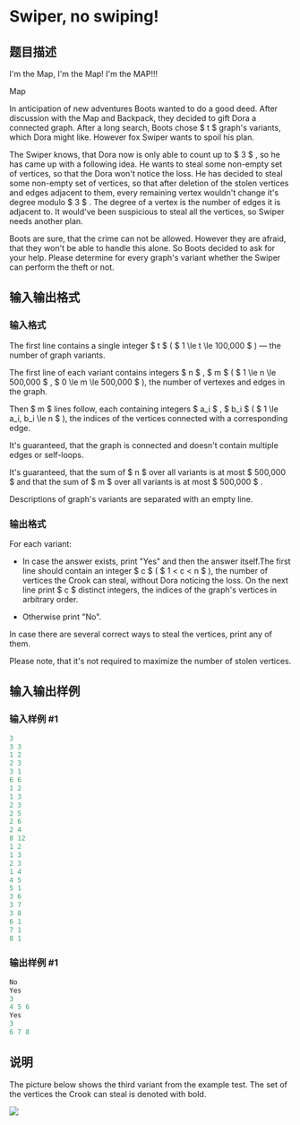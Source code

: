 # Swiper, no swiping!

## 题目描述

I'm the Map, I'm the Map! I'm the MAP!!!

Map

In anticipation of new adventures Boots wanted to do a good deed. After discussion with the Map and Backpack, they decided to gift Dora a connected graph. After a long search, Boots chose $ t $ graph's variants, which Dora might like. However fox Swiper wants to spoil his plan.

The Swiper knows, that Dora now is only able to count up to $ 3 $ , so he has came up with a following idea. He wants to steal some non-empty set of vertices, so that the Dora won't notice the loss. He has decided to steal some non-empty set of vertices, so that after deletion of the stolen vertices and edges adjacent to them, every remaining vertex wouldn't change it's degree modulo $ 3 $ . The degree of a vertex is the number of edges it is adjacent to. It would've been suspicious to steal all the vertices, so Swiper needs another plan.

Boots are sure, that the crime can not be allowed. However they are afraid, that they won't be able to handle this alone. So Boots decided to ask for your help. Please determine for every graph's variant whether the Swiper can perform the theft or not.

## 输入输出格式

### 输入格式

The first line contains a single integer $ t $ ( $ 1 \le t \le 100\,000 $ ) — the number of graph variants.

The first line of each variant contains integers $ n $ , $ m $ ( $ 1 \le n \le 500\,000 $ , $ 0 \le m \le 500\,000 $ ), the number of vertexes and edges in the graph.

Then $ m $ lines follow, each containing integers $ a_i $ , $ b_i $ ( $ 1 \le a_i, b_i \le n $ ), the indices of the vertices connected with a corresponding edge.

It's guaranteed, that the graph is connected and doesn't contain multiple edges or self-loops.

It's guaranteed, that the sum of $ n $ over all variants is at most $ 500\,000 $ and that the sum of $ m $ over all variants is at most $ 500\,000 $ .

Descriptions of graph's variants are separated with an empty line.

### 输出格式

For each variant:

- In case the answer exists, print "Yes" and then the answer itself.The first line should contain an integer $ c $ ( $ 1 < c < n $ ), the number of vertices the Crook can steal, without Dora noticing the loss. On the next line print $ c $ distinct integers, the indices of the graph's vertices in arbitrary order.

- Otherwise print "No".

In case there are several correct ways to steal the vertices, print any of them.

Please note, that it's not required to maximize the number of stolen vertices.

## 输入输出样例

### 输入样例 #1

```cpp
3
3 3
1 2
2 3
3 1
6 6
1 2
1 3
2 3
2 5
2 6
2 4
8 12
1 2
1 3
2 3
1 4
4 5
5 1
3 6
3 7
3 8
6 1
7 1
8 1

```
### 输出样例 #1

```cpp
No
Yes
3
4 5 6
Yes
3
6 7 8

```
## 说明

The picture below shows the third variant from the example test. The set of the vertices the Crook can steal is denoted with bold.

![](https://cdn.luogu.com.cn/upload/vjudge_pic/CF1239F/f318148d950fc435cf0df199f24486fcf2b048b3.png)

